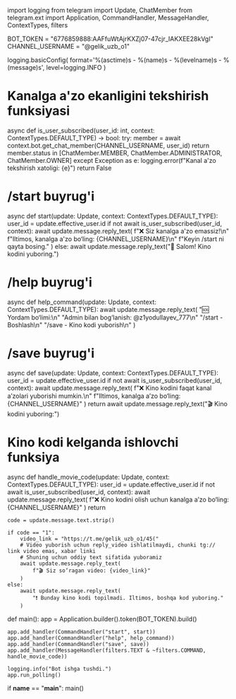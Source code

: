 import logging
from telegram import Update, ChatMember
from telegram.ext import Application, CommandHandler, MessageHandler, ContextTypes, filters

BOT_TOKEN = "6776859888:AAFfuWtAjrKXZj07-47cjr_IAKXEE28kVgI"
CHANNEL_USERNAME = "@gelik_uzb_o1"  

logging.basicConfig(
    format='%(asctime)s - %(name)s - %(levelname)s - %(message)s',
    level=logging.INFO
)

# Kanalga a'zo ekanligini tekshirish funksiyasi
async def is_user_subscribed(user_id: int, context: ContextTypes.DEFAULT_TYPE) -> bool:
    try:
        member = await context.bot.get_chat_member(CHANNEL_USERNAME, user_id)
        return member.status in [ChatMember.MEMBER, ChatMember.ADMINISTRATOR, ChatMember.OWNER]
    except Exception as e:
        logging.error(f"Kanal a'zo tekshirish xatoligi: {e}")
        return False

# /start buyrug'i
async def start(update: Update, context: ContextTypes.DEFAULT_TYPE):
    user_id = update.effective_user.id
    if not await is_user_subscribed(user_id, context):
        await update.message.reply_text(
            f"❌ Siz kanalga a'zo emassiz!\n"
            f"Iltimos, kanalga a'zo bo‘ling: {CHANNEL_USERNAME}\n"
            f"Keyin /start ni qayta bosing."
        )
    else:
        await update.message.reply_text("👋 Salom! Kino kodini yuboring.")

# /help buyrug'i
async def help_command(update: Update, context: ContextTypes.DEFAULT_TYPE):
    await update.message.reply_text(
        "🆘 Yordam bo‘limi:\n"
        "Admin bilan bog‘lanish: @z1yodullayev_777\n"
        "/start - Boshlash\n"
        "/save - Kino kodi yuborish\n"
    )

# /save buyrug'i
async def save(update: Update, context: ContextTypes.DEFAULT_TYPE):
    user_id = update.effective_user.id
    if not await is_user_subscribed(user_id, context):
        await update.message.reply_text(
            f"❌ Kino kodini faqat kanal a’zolari yuborishi mumkin.\n"
            f"Iltimos, kanalga a’zo bo‘ling: {CHANNEL_USERNAME}"
        )
        return
    await update.message.reply_text("🎬 Kino kodini yuboring:")

# Kino kodi kelganda ishlovchi funksiya
async def handle_movie_code(update: Update, context: ContextTypes.DEFAULT_TYPE):
    user_id = update.effective_user.id
    if not await is_user_subscribed(user_id, context):
        await update.message.reply_text(
            f"❌ Kino kodini olish uchun kanalga a’zo bo‘ling: {CHANNEL_USERNAME}"
        )
        return

    code = update.message.text.strip()

    if code == "1":
        video_link = "https://t.me/gelik_uzb_o1/45("
        # Video yuborish uchun reply_video ishlatilmaydi, chunki tg:// link video emas, xabar linki
        # Shuning uchun oddiy text sifatida yuboramiz
        await update.message.reply_text(
            f"🎬 Siz so‘ragan video: {video_link}"
        )
    else:
        await update.message.reply_text(
            "❗ Bunday kino kodi topilmadi. Iltimos, boshqa kod yuboring."
        )

def main():
    app = Application.builder().token(BOT_TOKEN).build()

    app.add_handler(CommandHandler("start", start))
    app.add_handler(CommandHandler("help", help_command))
    app.add_handler(CommandHandler("save", save))
    app.add_handler(MessageHandler(filters.TEXT & ~filters.COMMAND, handle_movie_code))

    logging.info("Bot ishga tushdi.")
    app.run_polling()

if __name__ == "__main__":
    main()

